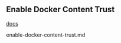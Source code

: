 ## Enable Docker Content Trust

[docs](https://docs.docker.com/engine/security/trust/content_trust/)

enable-docker-content-trust.md
